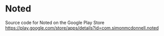# Noted
Source code for Noted on the Google Play Store
https://play.google.com/store/apps/details?id=com.simonmcdonnell.noted
